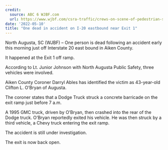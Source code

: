 ```yaml
---
credit:
  source: ABC 6 WJBF.com
  url: https://www.wjbf.com/csra-traffic/crews-on-scene-of-pedestrian-struck-on-i-20-eastbound-near-exit-1/
date: '2022-05-10'
title: "One dead in accident on I-20 eastbound near Exit 1"
---
```

North Augusta, SC (WJBF) – One person is dead following an accident early this morning just off Interstate 20 east bound in Aiken County.

It happened at the Exit 1 off ramp.

According to Lt. Junior Johnson with North Augusta Public Safety, three vehicles were involved.

Aiken County Coroner Darryl Ables has identified the victim as 43-year-old Clifton L. O’Bryan of Augusta.

The coroner states that a Dodge Truck struck a concrete barricade on the exit ramp just before 7 a.m.

A 1995 GMC truck, driven by O’Bryan, then crashed into the rear of the Dodge truck. O’Bryan reportedly exited his vehicle. He was then struck by a third vehicle, a Chevy truck entering the exit ramp.

The accident is still under investigation.

The exit is now back open.
